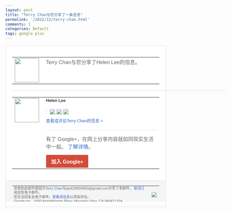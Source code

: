```yaml
---
layout: post
title: "Terry Chan与您分享了一条信息"
permalink: '/2012/12/terry-chan.html'
comments: 1
categories: Default
tags: google plus
---
```

<div style="border:solid 1px #dfdfdf;color:#686868;font:13px Arial"><div style="background-color:#fff;padding:20px;"><table cellpadding="0" cellspacing="0"><tr><td style="padding-right:15px;vertical-align:top"><a href="https://plus.google.com/_/notifications/emlink?emrecipient=110200756825219614165&amp;emid=CKCx3_m4kbQCFQ8TTAodYAYAAA&amp;path=%2F108643996575278738906&amp;dt=1355197728680&amp;uob=8"><img height="75" src="https://lh3.googleusercontent.com/-KKRGTyJ5Bl0/AAAAAAAAAAI/AAAAAAAAtnY/R4QEWIp3Ur0/s75-c-k-a/photo.jpg" style="border:solid 1px #cccccc;" width="75"/></a></td><td style="width:578px;color:#333;font:13px Arial;vertical-align:top"><div style="color:#686868;font:16px Arial;padding-bottom:15px">Terry Chan与您分享了Helen Lee的信息。</div><div style="padding-bottom:10px"></div></td></tr></table><div style="margin:20px 0;border-bottom:solid 1px #dfdfdf;width:670px"></div><table cellpadding="0" cellspacing="0"><tr><td style="padding-right:15px;vertical-align:top"><a href="https://plus.google.com/_/notifications/emlink?emrecipient=110200756825219614165&amp;emid=CKCx3_m4kbQCFQ8TTAodYAYAAA&amp;path=%2F110976337507621308884&amp;dt=1355197728680&amp;uob=8"><img height="75" src="https://lh5.googleusercontent.com/-ohF7VsOeIOQ/AAAAAAAAAAI/AAAAAAAAG2o/6fREqODLauM/s75-c-k-a/photo.jpg" style="border:solid 1px #cccccc;" width="75"/></a></td><td style="width:578px;color:#333;font:13px Arial;vertical-align:top"><div style="font-weight:bold;padding-bottom:10px">Helen Lee</div><div style="padding-bottom:10px"></div><div style="margin-bottom:10px;padding-left:10px; border-left:2px solid #EAEAEA"><span style="margin-right:5px"><a href="https://plus.google.com/_/notifications/emlink?emrecipient=110200756825219614165&amp;emid=CKCx3_m4kbQCFQ8TTAodYAYAAA&amp;path=%2F108643996575278738906%2Fposts%2FLpdEfqq9snG%3Fgpinv%3DAMIXal-OHgnWKxJJxGFbMRORF01oFd-VV9cmiRWmPvRIg3WdpEsnYUYKVg397fe07YDNwlhlBOEjKDYojJ6LgS1uHCMd8F_vgTo3OUb2orsAjytF7qbtzNE&amp;dt=1355197728680&amp;uob=8" style="color:#3366CC;text-decoration:none;"><img border="0" src="https://lh3.googleusercontent.com/-9m-yMHzRXWg/UMaRCIxgHVI/AAAAAAAAhdo/NkevquiZ6Ic/h120/1.jpg" style="max-height:200px;max-width:275px"/></a></span><span style="margin-right:5px"><a href="https://plus.google.com/_/notifications/emlink?emrecipient=110200756825219614165&amp;emid=CKCx3_m4kbQCFQ8TTAodYAYAAA&amp;path=%2F108643996575278738906%2Fposts%2FLpdEfqq9snG%3Fgpinv%3DAMIXal-OHgnWKxJJxGFbMRORF01oFd-VV9cmiRWmPvRIg3WdpEsnYUYKVg397fe07YDNwlhlBOEjKDYojJ6LgS1uHCMd8F_vgTo3OUb2orsAjytF7qbtzNE&amp;dt=1355197728680&amp;uob=8" style="color:#3366CC;text-decoration:none;"><img border="0" src="https://lh3.googleusercontent.com/-k934tAoAZZA/UMaRCKvwVvI/AAAAAAAAhdg/ssqP6Dq_JDU/h120/2.jpg" style="max-height:200px;max-width:275px"/></a></span><span style="margin-right:5px"><a href="https://plus.google.com/_/notifications/emlink?emrecipient=110200756825219614165&amp;emid=CKCx3_m4kbQCFQ8TTAodYAYAAA&amp;path=%2F108643996575278738906%2Fposts%2FLpdEfqq9snG%3Fgpinv%3DAMIXal-OHgnWKxJJxGFbMRORF01oFd-VV9cmiRWmPvRIg3WdpEsnYUYKVg397fe07YDNwlhlBOEjKDYojJ6LgS1uHCMd8F_vgTo3OUb2orsAjytF7qbtzNE&amp;dt=1355197728680&amp;uob=8" style="color:#3366CC;text-decoration:none;"><img border="0" src="https://lh5.googleusercontent.com/-9T5xepf0IPs/UMaRCGiuJyI/AAAAAAAAhdk/1ecY_EF5Gp0/h120/3.jpg" style="max-height:200px;max-width:275px"/></a></span></div><a href="https://plus.google.com/_/notifications/emlink?emrecipient=110200756825219614165&amp;emid=CKCx3_m4kbQCFQ8TTAodYAYAAA&amp;path=%2F108643996575278738906%2Fposts%2FLpdEfqq9snG%3Fgpinv%3DAMIXal-OHgnWKxJJxGFbMRORF01oFd-VV9cmiRWmPvRIg3WdpEsnYUYKVg397fe07YDNwlhlBOEjKDYojJ6LgS1uHCMd8F_vgTo3OUb2orsAjytF7qbtzNE&amp;dt=1355197728680&amp;uob=8" style="color:#3366CC;text-decoration:none">查看或评论Terry Chan的信息 »</a><div style="margin-top:20px;border-top:solid 1px #dfdfdf"><div style="padding:15px 0;color:#686868;font:16px Arial">有了 Google+，在网上分享内容就如同现实生活中一般。 <a href="http://www.google.com/+/learnmore/" style="color:#3366CC;text-decoration:none">了解详情</a>。</div><a href="https://plus.google.com/_/notifications/emlink?emrecipient=110200756825219614165&amp;emid=CKCx3_m4kbQCFQ8TTAodYAYAAA&amp;path=%2F%3Fgpinv%3DAMIXal-OHgnWKxJJxGFbMRORF01oFd-VV9cmiRWmPvRIg3WdpEsnYUYKVg397fe07YDNwlhlBOEjKDYojJ6LgS1uHCMd8F_vgTo3OUb2orsAjytF7qbtzNE&amp;dt=1355197728680&amp;uob=8" style="display:inline-block;padding:7px 15px;background-color:#d44b38; color:#fff;font-size:16px; font-weight:bold;border-radius:2px;-webkit-border-radius:2px; -moz-border-radius:2px;border:solid 1px #c43b28; white-space:nowrap;text-decoration:none">加入 Google+</a></div></td></tr></table></div><div style="border-top:solid 1px #dfdfdf;padding:0 20px; background-color:#f5f5f5"><table cellpadding="0" cellspacing="0" style="height:50px"><tbody><tr><td style="vertical-align:middle;width:100%; color:#636363;font:11px Arial; line-height:120%">您收到此邮件是因为<a href="https://plus.google.com/_/notifications/emlink?emrecipient=110200756825219614165&amp;emid=CKCx3_m4kbQCFQ8TTAodYAYAAA&amp;path=%2F108643996575278738906%3Fgpinv%3DAMIXal-OHgnWKxJJxGFbMRORF01oFd-VV9cmiRWmPvRIg3WdpEsnYUYKVg397fe07YDNwlhlBOEjKDYojJ6LgS1uHCMd8F_vgTo3OUb2orsAjytF7qbtzNE&amp;dt=1355197728680&amp;uob=8" style="color:#3366CC;text-decoration:none">Terry Chan</a>与jack29834582t@gmail.com分享了本邮件。 <a href="https://plus.google.com/_/notifications/emlink?emrecipient=110200756825219614165&amp;emid=CKCx3_m4kbQCFQ8TTAodYAYAAA&amp;path=%2F_%2Fnonplus%2Femailsettings%3Fgpinv%3DAMIXal-OHgnWKxJJxGFbMRORF01oFd-VV9cmiRWmPvRIg3WdpEsnYUYKVg397fe07YDNwlhlBOEjKDYojJ6LgS1uHCMd8F_vgTo3OUb2orsAjytF7qbtzNE%26est%3DADH5u8UU84ByOM4K8tUnxY7E9cHG8xaeFXZqo4Z8En6JuGVUSRlNFdUEzIs1HWtf4fofcSuZbzw3E5LrEfJAHSkd6wMkJ6x1iWwKCfiKi0pqq1D3TPiTegZTVBAzdChHIRooL_gPh-0zuGBxYiTl5C5axQoQiE8G1g&amp;dt=1355197728680&amp;uob=8" style="color:#3366CC;text-decoration:none">取消订阅</a>这些电子邮件。<br/>您无法回复此电子邮件。<a href="https://plus.google.com/_/notifications/emlink?emrecipient=110200756825219614165&amp;emid=CKCx3_m4kbQCFQ8TTAodYAYAAA&amp;path=%2F108643996575278738906%2Fposts%2FLpdEfqq9snG%3Fgpinv%3DAMIXal-OHgnWKxJJxGFbMRORF01oFd-VV9cmiRWmPvRIg3WdpEsnYUYKVg397fe07YDNwlhlBOEjKDYojJ6LgS1uHCMd8F_vgTo3OUb2orsAjytF7qbtzNE&amp;dt=1355197728680&amp;uob=8" style="color:#3366CC;text-decoration:none">查看该信息</a>以添加评论。<br/>Google Inc., 1600 Amphitheatre Pkwy, Mountain View, CA 94043 USA<br/></td><td><img src="https://ssl.gstatic.com/s2/oz/images/notifications/logo/google-plus-6617a72bb36cc548861652780c9e6ff1.png"/></td></tr></tbody></table></div></div>